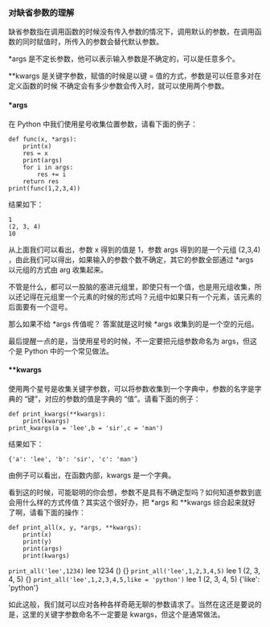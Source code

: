 ### 对缺省参数的理解
缺省参数指在调用函数的时候没有传入参数的情况下，调用默认的参数，在调用函数的同时赋值时，所传入的参数会替代默认参数。

*args 是不定长参数，他可以表示输入参数是不确定的，可以是任意多个。

**kwargs 是关键字参数，赋值的时候是以键 = 值的方式，参数是可以任意多对在定义函数的时候
不确定会有多少参数会传入时，就可以使用两个参数。

#### *args
在 Python 中我们使用星号收集位置参数，请看下面的例子：
```
def func(x, *args):
    print(x)
    res = x
    print(args)
    for i in args:
        res += i
    return res
print(func(1,2,3,4))
```
结果如下：
```
1
(2, 3, 4)
10
```

从上面我们可以看出，参数 x 得到的值是 1，参数 args 得到的是一个元组 (2,3,4) ，由此我们可以得出，如果输入的参数个数不确定，其它的参数全部通过 *args 以元组的方式由 arg 收集起来。

不管是什么，都可以一股脑的塞进元组里，即使只有一个值，也是用元组收集，所以还记得在元组里一个元素的时候的形式吗？元组中如果只有一个元素，该元素的后面要有一个逗号。

那么如果不给 *args 传值呢？
答案就是这时候 *args 收集到的是一个空的元组。

最后提醒一点的是，当使用星号的时候，不一定要把元组参数命名为 args，但这个是 Python 中的一个常见做法。

#### **kwargs
使用两个星号是收集关键字参数，可以将参数收集到一个字典中，参数的名字是字典的 “键”，对应的参数的值是字典的 “值”。请看下面的例子：
```
def print_kwargs(**kwargs):
    print(kwargs)
print_kwargs(a = 'lee',b = 'sir',c = 'man')
```
结果如下：
```
{'a': 'lee', 'b': 'sir', 'c': 'man'}
```
由例子可以看出，在函数内部，kwargs 是一个字典。

看到这的时候，可能聪明的你会想，参数不是具有不确定型吗？如何知道参数到底会用什么样的方式传值？其实这个很好办，把 *args 和 **kwargs 综合起来就好了啊，请看下面的操作：
```
def print_all(x, y, *args, **kwargs):
    print(x)
    print(y)
    print(args)
    print(kwargs)
```
``` print_all('lee',1234) ```
lee
1234
()
{}
``` print_all('lee',1,2,3,4,5) ```
lee
1
(2, 3, 4, 5)
{}
``` print_all('lee',1,2,3,4,5,like = 'python') ```
lee
1
(2, 3, 4, 5)
{'like': 'python'}

如此这般，我们就可以应对各种各样奇葩无聊的参数请求了。当然在这还是要说的是，这里的关键字参数命名不一定要是 kwargs，但这个是通常做法。
